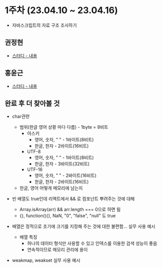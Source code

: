 # 1주차 (23.04.10 ~ 23.04.16)

- 자바스크립트의 자료 구조 조사하기

## 권정현

- [스터디 - 내용](https://github.com/jeonghyeonkwon/js-study/blob/main/week1/jeonghyeon/study.md)

## 홍윤근

- [스터디 - 내용](https://github.com/jeonghyeonkwon/js-study/blob/main/week1/yghong/study.md)

## 완료 후 더 찾아볼 것

- char관련

  - 범위(한글 영어 상황 마다 다름) - 1byte = 8비트
    - 아스키
      - 영어, 숫자, " " - 1바이트(8비트)
      - 한글, 한자 - 2바이트(16비트)
    - UTF-8
      - 영어, 숫자, " " - 1바이트(8비트)
      - 한글, 한자 - 3바이트(32비트)
    - UTF-16
      - 영어, 숫자, " " - 2바이트(16비트)
      - 한글, 한자 - 2바이트(16비트)
  - 한글, 영어 어떻게 메모리에 남는지

- 빈 배열도 true인데 리액트에서 && 로 컴포넌트 뿌려주는 것에 대해
  - Array.isArray(arr) && arr.length === 0으로 하면 됨
  - {}, function(){}, NaN, "0", "false", "null" 도 true
- 배열은 정적으로 초기에 크기를 지정해 주는 것에 대한 불편함... 실무 사용 예시
  - 배열 특징
    - 하나의 데이터 형식만 사용할 수 있고 인덱스를 이용한 검색 성능이 좋음
    - 연속적이므로 메모리 관리에 용이
- weakmap, weakset 실무 사용 예시
